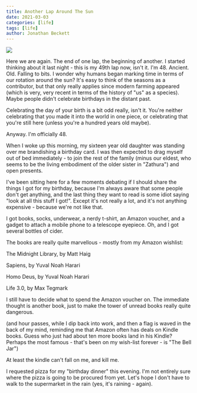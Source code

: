 ```yaml
---
title: Another Lap Around The Sun
date: 2021-03-03
categories: [life]
tags: [life]
author: Jonathan Beckett
---
```


<img src="https://cdn.substack.com/image/fetch/h_600,c_limit,f_auto,q_auto:good,fl_progressive:steep/https%3A%2F%2Fbucketeer-e05bbc84-baa3-437e-9518-adb32be77984.s3.amazonaws.com%2Fpublic%2Fimages%2Fedb8e7ac-0639-487c-93de-73c62bfe7af4_4778x2641.jpeg" />

Here we are again. The end of one lap, the beginning of another. I started thinking about it last night - this is my 49th lap now, isn't it. I'm 48. Ancient. Old. Falling to bits. I wonder why humans began marking time in terms of our rotation around the sun? It's easy to think of the seasons as a contributor, but that only really applies since modern farming appeared (which is very, very recent in terms of the history of "us" as a species). Maybe people didn't celebrate birthdays in the distant past.

Celebrating the day of your birth is a bit odd really, isn't it. You're neither celebrating that you made it into the world in one piece, or celebrating that you're still here (unless you're a hundred years old maybe).

Anyway. I'm officially 48.

When I woke up this morning, my sixteen year old daughter was standing over me brandishing a birthday card. I was then expected to drag myself out of bed immediately - to join the rest of the family (minus our eldest, who seems to be the living embodiment of the older sister in "Zathura") and open presents.

I've been sitting here for a few moments debating if I should share the things I got for my birthday, because I'm always aware that some people don't get anything, and the last thing they want to read is some idiot saying "look at all this stuff I got!". Except it's not really a lot, and it's not anything expensive - because we're not like that.

I got books, socks, underwear, a nerdy t-shirt, an Amazon voucher, and a gadget to attach a mobile phone to a telescope eyepiece. Oh, and I got several bottles of cider.

The books are really quite marvellous - mostly from my Amazon wishlist:

The Midnight Library, by Matt Haig

Sapiens, by Yuval Noah Harari

Homo Deus, by Yuval Noah Harari

Life 3.0, by Max Tegmark

I still have to decide what to spend the Amazon voucher on. The immediate thought is another book, just to make the tower of unread books really quite dangerous.

(and hour passes, while I dip back into work, and then a flag is waved in the back of my mind, reminding me that Amazon often has deals on Kindle books. Guess who just had about ten more books land in his Kindle? Perhaps the most famous - that's been on my wish-list forever - is "The Bell Jar")

At least the kindle can't fall on me, and kill me.

I requested pizza for my "birthday dinner" this evening. I'm not entirely sure where the pizza is going to be procured from yet. Let's hope I don't have to walk to the supermarket in the rain (yes, it's raining - again).